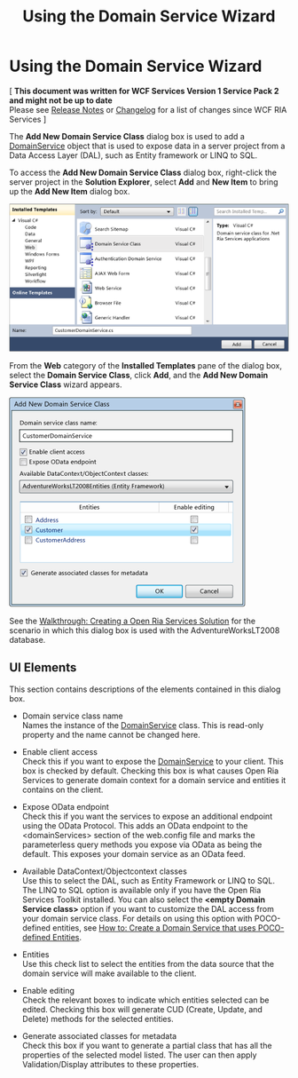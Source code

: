 ﻿---
title: Using the Domain Service Wizard
TOCTitle: Using the Domain Service Wizard
ms:assetid: 75ffc67b-8f17-47f4-adbe-41270f2496ef
ms:mtpsurl: https://msdn.microsoft.com/en-us/library/Gg153664(v=VS.91)
ms:contentKeyID: 32336209
ms.date: 08/19/2013
mtps_version: v=VS.91
f1_keywords:
- DomainServiceWizard.UI
---

# Using the Domain Service Wizard

\[ **This document was written for WCF Services Version 1 Service Pack 2 and might not be up to date** <br />
Please see [Release Notes](https://github.com/OpenRIAServices/OpenRiaServices/releases) or [Changelog](https://github.com/OpenRIAServices/OpenRiaServices/blob/main/Changelog.md) for a list of changes since WCF RIA Services \]

The **Add New Domain Service Class** dialog box is used to add a [DomainService](ff422911.md) object that is used to expose data in a server project from a Data Access Layer (DAL), such as Entity framework or LINQ to SQL.

To access the **Add New Domain Service Class** dialog box, right-click the server project in the **Solution Explorer**, select **Add** and **New Item** to bring up the **Add New Item** dialog box.

![RIA\_AddDomainService](.gitbook/assets/Gg153664.RIA_AddDomainService.png "RIA_AddDomainService")

From the **Web** category of the **Installed Templates** pane of the dialog box, select the **Domain Service Class**, click **Add**, and the **Add New Domain Service Class** wizard appears.

![RIA\_AddEntity](.gitbook/assets/Gg153664.RIA_AddEntity.png "RIA_AddEntity")

See the [Walkthrough: Creating a Open Ria Services Solution](ee707376.md) for the scenario in which this dialog box is used with the AdventureWorksLT2008 database.

## UI Elements

This section contains descriptions of the elements contained in this dialog box.

  - Domain service class name  
    Names the instance of the [DomainService](ff422911.md) class. This is read-only property and the name cannot be changed here.

  - Enable client access  
    Check this if you want to expose the [DomainService](ff422911.md) to your client. This box is checked by default. Checking this box is what causes Open Ria Services to generate domain context for a domain service and entities it contains on the client.

  - Expose OData endpoint  
    Check this if you want the services to expose an additional endpoint using the OData Protocol. This adds an OData endpoint to the \<domainServices\> section of the web.config file and marks the parameterless query methods you expose via OData as being the default. This exposes your domain service as an OData feed.

  - Available DataContext/Objectcontext classes  
    Use this to select the DAL, such as Entity Framework or LINQ to SQL. The LINQ to SQL option is available only if you have the Open Ria Services Toolkit installed. You can also select the **\<empty Domain Service class\>** option if you want to customize the DAL access from your domain service class. For details on using this option with POCO-defined entities, see [How to: Create a Domain Service that uses POCO-defined Entities](gg602754.md).

  - Entities  
    Use this check list to select the entities from the data source that the domain service will make available to the client.

  - Enable editing  
    Check the relevant boxes to indicate which entities selected can be edited. Checking this box will generate CUD (Create, Update, and Delete) methods for the selected entities.

  - Generate associated classes for metadata  
    Check this box if you want to generate a partial class that has all the properties of the selected model listed. The user can then apply Validation/Display attributes to these properties.

